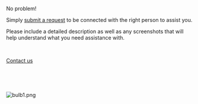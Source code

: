 No problem! 


Simply [submit a request](https://help.studycat.com/hc/en-gb/requests/new) to be connected with the right person to assist you.


Please include a detailed description as well as any screenshots that will help understand what you need assistance with.


 


[Contact us](https://help.studycat.com/hc/en-gb/requests/new)


 


 


 ![bulb1.png](https://help.studycat.com/hc/article_attachments/31662880176025)

